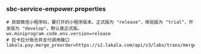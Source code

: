 ### sbc-service-empower.properties
```properties
# 获取微信小程序码，要打开的小程序版本。正式版为 "release"，体验版为 "trial"，开发版为 "develop"。默认是正式版。
wx.miniprogram.code.env.version=release
# 拉卡拉分账合并支付调用接口
lakala.pay.merge_preorder=https://s2.lakala.com/api/v3/labs/trans/merge/preorder
```